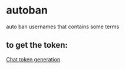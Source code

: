 # autoban

auto ban usernames that contains some terms

## to get the token:

[Chat token generation](https://twitchapps.com/tmi&target=_blank)
